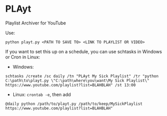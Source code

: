 # PLAyt
Playlist Archiver for YouTube

Use:

`python playt.py <PATH TO SAVE TO> <LINK TO PLAYLIST OR VIDEO>`

If you want to set this up on a schedule, you can use schtasks in Windows or Cron in Linux:


* Windows:
```
schtasks /create /sc daily /tn "PLAyt My Sick Playlist" /tr "python C:\path\to\playt.py \"C:\path\where\you\want\My Sick Playlist\" https://www.youtube.com/playlist?list=BLAHBLAH" /st 13:00
```
* Linux: `crontab -e`, then add
```
@daily python /path/to/playt.py /path/to/keep/MySickPlaylist https://www.youtube.com/playlist?list=BLAHBLAH"
```